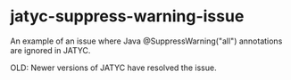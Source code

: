 # jatyc-suppress-warning-issue
An example of an issue where Java @SuppressWarning("all") annotations are ignored in JATYC.

OLD: Newer versions of JATYC have resolved the issue.
